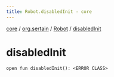 ```yaml
---
title: Robot.disabledInit - core
---
```


[core](../../index.md) / [org.sertain](../index.md) / [Robot](index.md) / [disabledInit](.)

# disabledInit

`open fun disabledInit(): <ERROR CLASS>`